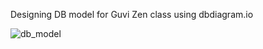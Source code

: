 Designing DB model for Guvi Zen class using dbdiagram.io

![db_model](https://github.com/karthick0529/react-projects/assets/53260064/88eca143-b8ff-44c5-838e-17a7b53c7791)
